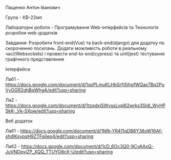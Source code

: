 Пащенко Антон Іванович

Група - КВ-22мп

Лабораторні роботи - Програмування Web-інтерфейсів та Технологія розробки web-додатків

Завдання: Розробити front-end(Vue) та back-end(django) для додатку по скороченню посилань. Додати можливість роботи в реальному часі(Websockets) і провести end-to-end(cypress) та unit(jest) тестування графічного представлення

Інтерфейси

Лаб1 - https://docs.google.com/document/d/1qzPLmuKLHbSrfjSihpfWQax7Bq2PuVyGGR2ghBqWhgA/edit?usp=sharing

Ла2 - https://docs.google.com/document/d/1tzqdxjSWvssLvqi62wrks3SldI_WyHPSkK-_Vk-SXpw/edit?usp=sharing

Веб додаток

Лаб1 - https://docs.google.com/document/d/1Nfk-YR411qDB8Y36oW16Af-shdlKsypqH9ZTFqiIep4/edit?usp=sharing

Лаб2 - https://docs.google.com/document/d/1cD_6Oc3Q0-9CvAAxQ-JuVNDqvjZP_XQQ_TTUYO8cX-U/edit?usp=sharing


